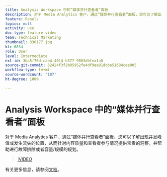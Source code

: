```yaml
---
title: Analysis Workspace 中的“媒体并行查看者”面板
description: 对于 Media Analytics 客户，通过“媒体并行查看者”面板，您可以了解出现并发峰值或发生流失的位置，从而针对内容质量和查看者参与情况提供宝贵的洞察，并帮助进行故障排除或者容量/规模的规划。
feature: Panels
topics: null
activity: use
doc-type: feature video
team: Technical Marketing
thumbnail: 330177.jpg
kt: 6834
role: User
level: Intermediate
exl-id: 3ba5f76d-cab4-4014-b377-9083dbfea1a0
source-git-commit: 32424f3f2b05952fe4df9ea91dcbe51684cee905
workflow-type: tm+mt
source-wordcount: '107'
ht-degree: 100%

---
```


# Analysis Workspace 中的“媒体并行查看者”面板

对于 Media Analytics 客户，通过“媒体并行查看者”面板，您可以了解出现并发峰值或发生流失的位置，从而针对内容质量和查看者参与情况提供宝贵的洞察，并帮助进行故障排除或者容量/规模的规划。

>[!VIDEO](https://video.tv.adobe.com/v/342834/?quality=12&learn=on&captions=chi_hans)

有关更多信息，请参阅[文档](https://experienceleague.adobe.com/docs/analytics/analyze/analysis-workspace/panels/media-concurrent-viewers.html?lang=zh-Hans#analysis-workspace)。
